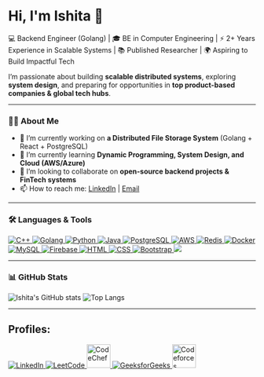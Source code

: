 # Hi, I'm Ishita 👋  

💻 Backend Engineer (Golang) | 🎓 BE in Computer Engineering | ⚡ 2+ Years Experience in Scalable Systems | 📚 Published Researcher | 🌍 Aspiring to Build Impactful Tech

I’m passionate about building **scalable distributed systems**, exploring **system design**, and preparing for opportunities in **top product-based companies & global tech hubs**.  

---

### 👩‍💻 About Me  

- 🔭 I’m currently working on **a Distributed File Storage System** (Golang + React + PostgreSQL)  
- 🌱 I’m currently learning **Dynamic Programming, System Design, and Cloud (AWS/Azure)**  
- 👯 I’m looking to collaborate on **open-source backend projects & FinTech systems**  
- 📫 How to reach me: [LinkedIn](https://www.linkedin.com/in/ishita-patel-6b99191a7/) | [Email](ishitapatel0302@gmail.com)  
---

### 🛠️ Languages & Tools  
<p align="left"> 
    <a href="https://isocpp.org/" target="_blank"> 
        <img src="https://img.icons8.com/color/48/000000/c-plus-plus-logo.png" alt="C++"/> 
    </a>
    <a href="https://go.dev/" target="_blank"> 
        <img src="https://img.icons8.com/color/48/000000/golang.png" alt="Golang"/> 
    </a>
    <a href="https://www.python.org" target="_blank"> 
        <img src="https://img.icons8.com/color/48/000000/python.png" alt="Python"/> 
    </a>
    <a href="https://www.java.com/" target="_blank"> 
        <img src="https://img.icons8.com/color/48/000000/java-coffee-cup-logo--v1.png" alt="Java"/> 
    </a>
    <a href="https://www.postgresql.org/" target="_blank"> 
        <img src="https://img.icons8.com/color/48/000000/postgreesql.png" alt="PostgreSQL"/> 
    </a>
    <a href="https://aws.amazon.com/" target="_blank"> 
        <img src="https://img.icons8.com/color/48/000000/amazon-web-services.png" alt="AWS"/> 
    </a>
    <a href="https://redis.io/" target="_blank"> 
        <img src="https://img.icons8.com/color/48/000000/redis.png" alt="Redis"/> 
    </a>
    <a href="https://www.docker.com/" target="_blank"> 
        <img src="https://img.icons8.com/color/48/000000/docker.png" alt="Docker"/> 
    </a>
    <a href="https://www.mysql.com/" target="_blank"> 
        <img src="https://img.icons8.com/color/48/000000/mysql-logo.png" alt="MySQL"/> 
    </a>
    <a href="https://firebase.google.com/" target="_blank"> 
        <img src="https://img.icons8.com/color/48/000000/firebase.png" alt="Firebase"/> 
    </a> 
    <a href="https://www.w3.org/html/" target="_blank"> 
        <img src="https://img.icons8.com/color/48/000000/html-5.png" alt="HTML"/> 
    </a>
    <a href="https://www.w3schools.com/css/" target="_blank"> 
        <img src="https://img.icons8.com/color/48/000000/css3.png" alt="CSS"/> 
    </a> 
    <a href="https://getbootstrap.com/" target="_blank"> 
        <img src="https://img.icons8.com/color/48/000000/bootstrap.png" alt="Bootstrap"/> 
    </a>
    <a href="https://www.jenkins.io/" target="_blank"> 
        <img src="https://img.icons8.com/color/48/000000/jenkins.png"/>
    </a>
   
</p>

---

### 📊 GitHub Stats  
![Ishita's GitHub stats](https://github-readme-stats.vercel.app/api?username=ISHITA-PATEL&show_icons=true&theme=radical)  ![Top Langs](https://github-readme-stats.vercel.app/api/top-langs/?username=ISHITA-PATEL&layout=compact&theme=radical)  

---

## Profiles:
<p align="left">

<p align="left">
  
  <a href="https://www.linkedin.com/in/https://www.linkedin.com/in/ishita-patel-6b99191a7/" target="_blank">
    <img src="https://img.icons8.com/fluent/48/000000/linkedin.png" alt="LinkedIn"/>
  </a>
  <a href="https://leetcode.com/your-leetcode-id" target="_blank">
    <img src="https://img.icons8.com/external-tal-revivo-color-tal-revivo/48/000000/external-level-up-your-coding-skills-and-quickly-land-a-job-logo-color-tal-revivo.png" alt="LeetCode"/>
  </a>
    <a href="https://www.codechef.com/users/ishita1822" target="_blank">
        <img src="https://cdn.codechef.com/sites/all/themes/abessive/cc-logo.png" alt="CodeChef" width="48"/>
    </a>
    <a href="https://auth.geeksforgeeks.org/user/ishitapatel628/practice/" target="_blank">
        <img src="https://img.icons8.com/color/48/000000/GeeksforGeeks.png" alt="GeeksforGeeks"/>
    </a>
    <a href="https://codeforces.com/profile/Ishita18" target="_blank">
        <img src="https://sta.codeforces.com/s/72249/images/codeforces-sponsored-by-ton.png" alt="Codeforces" width="48"/>
    </a>

</p>

</p>
